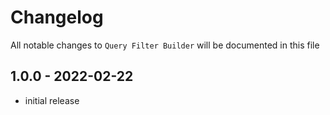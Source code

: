 # Changelog

All notable changes to `Query Filter Builder` will be documented in this file

## 1.0.0 - 2022-02-22

- initial release
